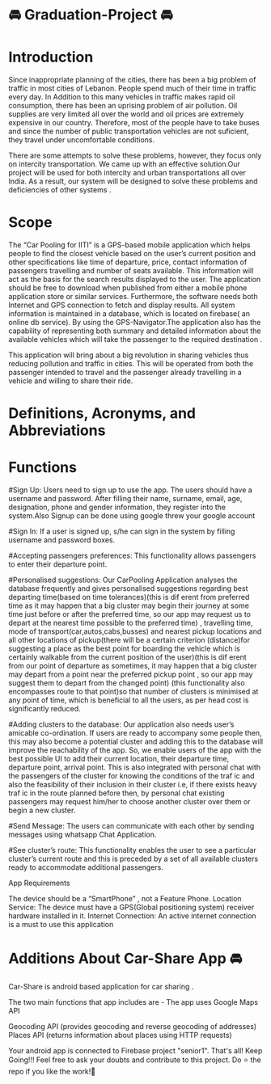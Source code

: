 # 🚘 Graduation-Project 🚘



# Introduction
Since inappropriate planning of the cities, there has been a big problem of traffic in most cities of Lebanon. People spend much of their time in traffic every day. In Addition to this many vehicles in traffic makes rapid oil consumption, there has been an uprising problem of air pollution. Oil supplies are very limited all over the world and oil prices are extremely expensive in our country. Therefore, most of the people have to take buses and since the number of public transportation vehicles are not suficient, they travel under uncomfortable conditions.

There are some attempts to solve these problems, however, they focus only on intercity transportation. We came up with an effective solution.Our project will be used for both intercity and urban transportations all over India. As a result, our system will be designed to solve these problems and deficiencies of other systems .

# Scope
The “Car Pooling for IITI” is a GPS-based mobile application which helps people to find the closest vehicle based on the user’s current position and other specifications like time of departure, price, contact information of passengers travelling and number of seats available. This information will act as the basis for the search results displayed to the user. The application should be free to download when published  from either a mobile phone application store or similar services. Furthermore, the software needs both Internet and GPS connection to fetch and display results. All system information is maintained in a database, which is located on firebase( an online db service). By using the GPS-Navigator.The application also has the capability of representing both summary and detailed information about the available vehicles which will take the passenger to the required destination .

This application will bring about a big revolution in sharing vehicles thus reducing pollution and traffic in cities. This will be operated from both the passenger intended to travel and the passenger already travelling in a vehicle and willing to share their ride.

# Definitions, Acronyms, and Abbreviations


# Functions
#Sign Up: Users need to sign up to use the app. The users should have a username and password. After filling their name, surname, email, age, designation, phone and gender information, they register into the system.Also Signup can be done using google threw your google account

#Sign In: If a user is signed up, s/he can sign in the system by filling username and password boxes.


#Accepting passengers preferences: This functionality allows passengers to enter their departure point.

#Personalised suggestions: Our CarPooling Application analyses the database frequently and gives personalised suggestions regarding best departing time(based on time tolerances)(this is dif erent from preferred time as it may happen that a big cluster may begin their journey at some time just before or after the preferred time, so our app may request us to depart at the nearest time possible to the preferred time) , travelling time, mode of transport(car,autos,cabs,busses) and nearest pickup locations and all other locations of pickup(there will be a certain criterion (distance)for suggesting a place as the best point for boarding the vehicle which is certainly walkable from the current position of the user)(this is dif erent from our point of departure as sometimes, it may happen that a big cluster may depart from a point near the preferred pickup point , so our app may suggest them to depart from the changed point) (this functionality also encompasses route to that point)so that number of clusters is minimised at any point of time, which is beneficial to all the users, as per head cost is significantly reduced.

#Adding clusters to the database: Our application also needs user’s amicable co-ordination. If users are ready to accompany some people then, this may also become a potential cluster and adding this to the database will improve the reachability of the app. So, we enable users of the app with the best possible UI to add their current location, their departure time, departure point, arrival point. This is also integrated with personal chat with the passengers of the cluster for knowing the conditions of the traf ic and also the feasibility of their inclusion in their cluster i.e, if there exists heavy traf ic in the route planned before then, by personal chat existing passengers may request him/her to choose another cluster over them or begin a new cluster.

#Send Message: The users can communicate with each other by sending messages using whatsapp Chat Application.


#See cluster’s route: This functionality enables the user to see a particular cluster’s current route and this is preceded by a set of all available clusters ready to accommodate additional passengers.



App Requirements

The device should be a “SmartPhone” , not a Feature Phone.
Location Service: The device must have a GPS(Global positioning system) receiver hardware installed in it.
Internet Connection: An active internet connection is a must to use this application



# Additions About Car-Share App 🚘
Car-Share is android based application for car sharing .

The two main functions that app includes are -
The app uses  Google Maps API

Geocoding API (provides geocoding and reverse geocoding of addresses)
Places API (returns information about places using HTTP requests)


Your android app is connected to Firebase project "senior1".
That's all!
Keep Going!!!
Feel free to ask your doubts and contribute to this project.
Do ⭐ the repo if you like the work!🙌
